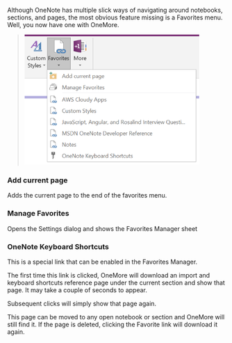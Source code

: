 Although OneNote has multiple slick ways of navigating around notebooks, sections, and pages,
the most obvious feature missing is a Favorites menu. Well, you now have one with OneMore.

> ![Favorites Menu](images/FavoritesMenu.png)

### Add current page
Adds the current page to the end of the favorites menu.

### Manage Favorites
Opens the Settings dialog and shows the Favorites Manager sheet

### OneNote Keyboard Shortcuts
This is a special link that can be enabled in the Favorites Manager.

The first time this link is clicked, OneMore will download an import and keyboard shortcuts reference page under the current section and show that page. It may take a couple of seconds to appear.

Subsequent clicks will simply show that page again. 

This page can be moved to any open notebook or section and OneMore will still find it. If the page is deleted, clicking the Favorite link will download it again.